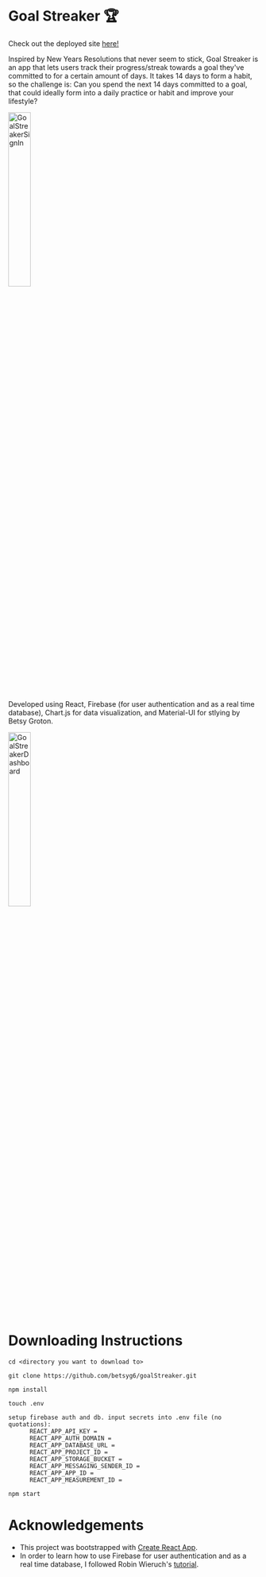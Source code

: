 # Goal Streaker :trophy:

Check out the deployed site [here!](https://goalstreaker.herokuapp.com/)

Inspired by New Years Resolutions that never seem to stick, Goal Streaker is an app that lets users track their progress/streak towards a goal they've committed to for a certain amount of days. It takes 14 days to form a habit, so the challenge is: Can you spend the next 14 days committed to a goal, that could ideally form into a daily practice or habit and improve your lifestyle?

<img src="https://media.giphy.com/media/xfw5aaz9zR2BFvDDZf/giphy.gif" width="30%" alt="GoalStreakerSignIn"/>

Developed using React, Firebase (for user authentication and as a real time database), Chart.js for data visualization, and Material-UI for stlying by Betsy Groton.

<img src="https://media.giphy.com/media/JmAs3FzUPboNKBEHpa/giphy.gif" width="30%" alt="GoalStreakerDashboard"/>

# Downloading Instructions

```
cd <directory you want to download to>

git clone https://github.com/betsyg6/goalStreaker.git

npm install

touch .env

setup firebase auth and db. input secrets into .env file (no quotations):
      REACT_APP_API_KEY =
      REACT_APP_AUTH_DOMAIN =
      REACT_APP_DATABASE_URL =
      REACT_APP_PROJECT_ID =
      REACT_APP_STORAGE_BUCKET =
      REACT_APP_MESSAGING_SENDER_ID =
      REACT_APP_APP_ID =
      REACT_APP_MEASUREMENT_ID =

npm start
```

# Acknowledgements

- This project was bootstrapped with [Create React App](https://github.com/facebook/create-react-app).
- In order to learn how to use Firebase for user authentication and as a real time database, I followed Robin Wieruch's [tutorial](https://www.robinwieruch.de/complete-firebase-authentication-react-tutorial).
